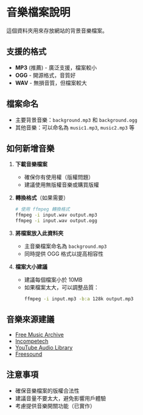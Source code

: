 # 音樂檔案說明

這個資料夾用來存放網站的背景音樂檔案。

## 支援的格式
- **MP3** (推薦) - 廣泛支援，檔案較小
- **OGG** - 開源格式，音質好
- **WAV** - 無損音質，但檔案較大

## 檔案命名
- 主要背景音樂：`background.mp3` 和 `background.ogg`
- 其他音樂：可以命名為 `music1.mp3`, `music2.mp3` 等

## 如何新增音樂

1. **下載音樂檔案**
   - 確保你有使用權（版權問題）
   - 建議使用無版權音樂或購買版權

2. **轉換格式**（如果需要）
   ```bash
   # 使用 ffmpeg 轉換格式
   ffmpeg -i input.wav output.mp3
   ffmpeg -i input.wav output.ogg
   ```

3. **將檔案放入此資料夾**
   - 主音樂檔案命名為 `background.mp3`
   - 同時提供 OGG 格式以提高相容性

4. **檔案大小建議**
   - 建議每個檔案小於 10MB
   - 如果檔案太大，可以調整品質：
     ```bash
     ffmpeg -i input.mp3 -b:a 128k output.mp3
     ```

## 音樂來源建議
- [Free Music Archive](https://freemusicarchive.org/)
- [Incompetech](https://incompetech.com/)
- [YouTube Audio Library](https://studio.youtube.com/channel/UC.../music)
- [Freesound](https://freesound.org/)

## 注意事項
- 確保音樂檔案的版權合法性
- 建議音量不要太大，避免影響用戶體驗
- 考慮提供音樂開關功能（已實作）
